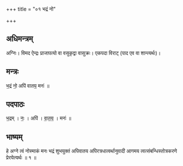 +++
title = "०१ भद्रं नो"

+++
## अधिमन्त्रम्
अग्निः। विमद ऐन्द्रः प्राजापत्यो वा वसुकृद्वा वासुक्रः। एकपदा विराट् (पाद एव वा शान्त्यर्थः)।

## मन्त्रः
भ॒द्रं नो॒ अपि॑ वातय॒ मनः॑ ॥

## पदपाठः
भ॒द्रम् । नः॒ । अपि॑ । वा॒त॒य॒ । मनः॑ ॥

## भाष्यम्
हे अग्ने त्वं नोस्माकं मनः भद्रं शुभयुक्तं अपिवातय अपिरत्रधात्वर्थानुवादी आगमय त्वत्संबन्धिस्तोत्रकरणे प्रेरयेत्यर्थः ॥ १ ॥